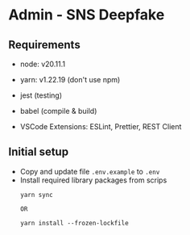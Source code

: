 # Admin - SNS Deepfake

## Requirements

- node: v20.11.1
- yarn: v1.22.19 (don't use npm)
- jest (testing)
- babel (compile & build)

- VSCode Extensions: ESLint, Prettier, REST Client

## Initial setup

- Copy and update file `.env.example` to `.env`
- Install required library packages from scrips
  ```
  yarn sync
  
  OR
  
  yarn install --frozen-lockfile
  ```
